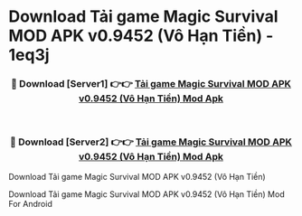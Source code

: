 # Download Tải game Magic Survival MOD APK v0.9452 (Vô Hạn Tiền) - 1eq3j


<div align="center">
<h3>🔴 Download [Server1] 👉👉 <a href="https://apk-comot.site?title=Tải_game_Magic_Survival_MOD_APK_v0.9452_(Vô_Hạn_Tiền)">Tải game Magic Survival MOD APK v0.9452 (Vô Hạn Tiền) Mod Apk</a></h3><br>
<h3>🔴 Download [Server2] 👉👉 <a href="https://apk-comot.site?title=Tải_game_Magic_Survival_MOD_APK_v0.9452_(Vô_Hạn_Tiền)">Tải game Magic Survival MOD APK v0.9452 (Vô Hạn Tiền) Mod Apk</a></h3>
</div>



Download Tải game Magic Survival MOD APK v0.9452 (Vô Hạn Tiền) 

Download Tải game Magic Survival MOD APK v0.9452 (Vô Hạn Tiền) Mod For Android